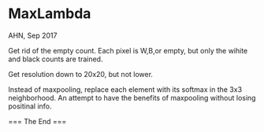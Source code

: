 MaxLambda
===========
AHN, Sep 2017

Get rid of the empty count. Each pixel is W,B,or empty,
but only the wihite and black counts are trained.

Get resolution down to 20x20, but not lower.

Instead of maxpooling, replace each element with its softmax in the 3x3
neighborhood. An attempt to have the benefits of maxpooling without losing
positinal info.


=== The End ===
